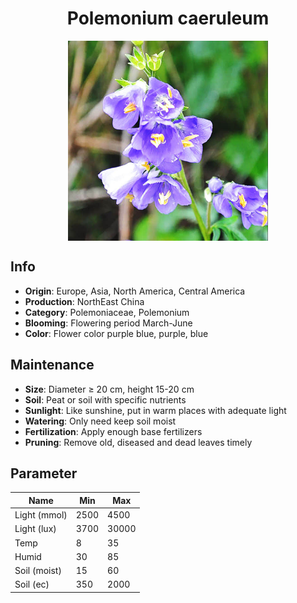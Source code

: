 <h1 align='center'>Polemonium caeruleum</h1>
<p align="center">
    <img 
        align='center'
        width='320'
        src="../images/polemonium caeruleum.png" 
        alt='Polemonium caeruleum' />
</p>

## Info

 - **Origin**: Europe, Asia, North America, Central America
 - **Production**: NorthEast China
 - **Category**: Polemoniaceae, Polemonium
 - **Blooming**: Flowering period March-June
 - **Color**: Flower color purple blue, purple, blue

## Maintenance

 - **Size**: Diameter ≥ 20 cm, height 15-20 cm
 - **Soil**: Peat or soil with specific nutrients
 - **Sunlight**: Like sunshine, put in warm places with adequate light
 - **Watering**: Only need keep soil moist
 - **Fertilization**: Apply enough base fertilizers
 - **Pruning**: Remove old, diseased and dead leaves timely

## Parameter

| Name         | Min  | Max   |
|--------------|------|-------|
| Light (mmol) | 2500 | 4500  |
| Light (lux)  | 3700 | 30000 |
| Temp         | 8    | 35    |
| Humid        | 30   | 85    |
| Soil (moist) | 15   | 60    |
| Soil (ec)    | 350  | 2000  |